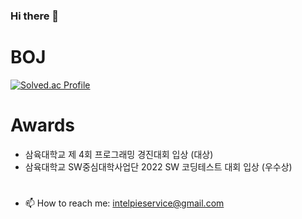 ### Hi there 👋

# BOJ
[![Solved.ac Profile](http://mazassumnida.wtf/api/v2/generate_badge?boj=goranipie)](https://solved.ac/goranipie/)

# Awards
- 삼육대학교 제 4회 프로그래밍 경진대회 입상 (대상)
- 삼육대학교 SW중심대학사업단 2022 SW 코딩테스트 대회 입상 (우수상)

#
- 📫 How to reach me: intelpieservice@gmail.com
